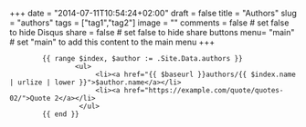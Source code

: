 +++
date = "2014-07-11T10:54:24+02:00"
draft = false
title = "Authors"
slug = "authors"
tags = ["tag1","tag2"]
image = ""
comments = false	# set false to hide Disqus
share = false	# set false to hide share buttons
menu= "main"		# set "main" to add this content to the main menu
+++




<section class="authors">

        
            {{ range $index, $author := .Site.Data.authors }}
                    <ul>
                         <li><a href="{{ $baseurl }}authors/{{ $index.name | urlize | lower }}">$author.name</a></li>
                         <li><a href="https://example.com/quote/quotes-02/">Quote 2</a></li>
                     </ul>
            {{ end }}


</section>



